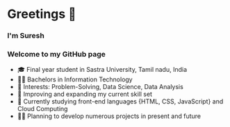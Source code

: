 # Greetings 👋
### I'm Suresh
### Welcome to my GitHub page


- 🎓 Final year student in Sastra University, Tamil nadu, India
- 🧑‍🎓 Bachelors in Information Technology
- 🤩 Interests: Problem-Solving, Data Science, Data Analysis
- 🧠 Improving and expanding my current skill set
- 📖 Currently studying front-end languages {HTML, CSS, JavaScript} and Cloud Computing
- 🧑‍💻 Planning to develop numerous projects in present and future



<!--
**Suresh-15/Suresh-15** is a ✨ _special_ ✨ repository because its `README.md` (this file) appears on your GitHub profile.

Here are some ideas to get you started:

- 🔭 I’m currently working on ...
- 🌱 I’m currently learning ...
- 👯 I’m looking to collaborate on ...
- 🤔 I’m looking for help with ...
- 💬 Ask me about ...
- 📫 How to reach me: ...
- 😄 Pronouns: ...
- ⚡ Fun fact: ...
-->
